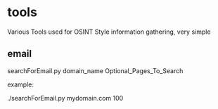 # tools

Various Tools used for OSINT Style information gathering, very simple

## email

searchForEmail.py domain_name Optional_Pages_To_Search

example: 

  ./searchForEmail.py mydomain.com 100

